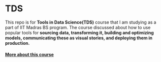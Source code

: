 # TDS
This repo is for **Tools in Data Science(TDS)** course that I am studying as a part of IIT Madras BS program. The course discussed about how to use popular tools for 
**sourcing data, transforming it, building and optimizing models, communicating these as visual stories, and deploying them in production.**



#### [More about this course](https://study.iitm.ac.in/ds/course_pages/BSCSE2002.html)
